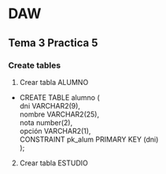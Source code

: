 # DAW
## Tema 3 Practica 5
### Create tables
1. Crear tabla ALUMNO
- CREATE TABLE alumno (<br>
    dni VARCHAR2(9),<br>
    nombre VARCHAR2(25),<br>
    nota number(2),<br>
    opción VARCHAR2(1),<br>
    CONSTRAINT pk_alum PRIMARY KEY (dni)<br>
);
2. Crear tabla ESTUDIO

